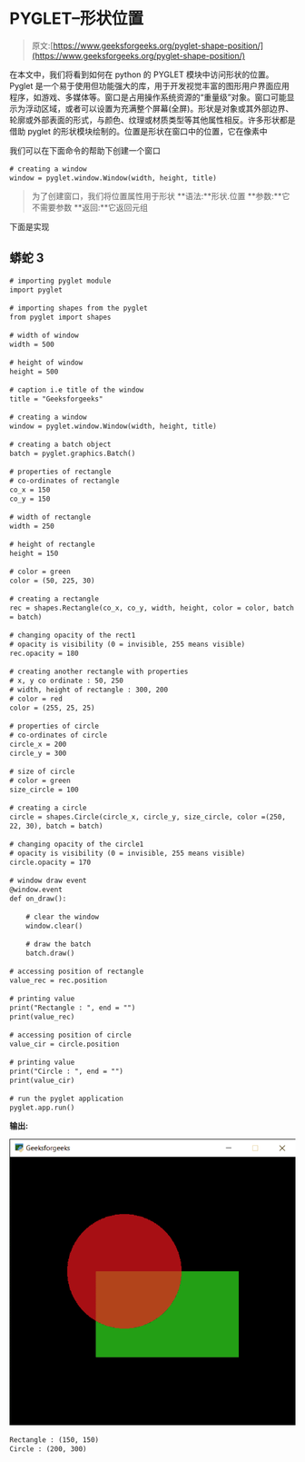 # PYGLET–形状位置

> 原文:[https://www.geeksforgeeks.org/pyglet-shape-position/](https://www.geeksforgeeks.org/pyglet-shape-position/)

在本文中，我们将看到如何在 python 的 PYGLET 模块中访问形状的位置。Pyglet 是一个易于使用但功能强大的库，用于开发视觉丰富的图形用户界面应用程序，如游戏、多媒体等。窗口是占用操作系统资源的“重量级”对象。窗口可能显示为浮动区域，或者可以设置为充满整个屏幕(全屏)。形状是对象或其外部边界、轮廓或外部表面的形式，与颜色、纹理或材质类型等其他属性相反。许多形状都是借助 pyglet 的形状模块绘制的。位置是形状在窗口中的位置，它在像素中

我们可以在下面命令的帮助下创建一个窗口

```
# creating a window
window = pyglet.window.Window(width, height, title)
```

> 为了创建窗口，我们将位置属性用于形状
> **语法:**形状.位置
> **参数:**它不需要参数
> **返回:**它返回元组

下面是实现

## 蟒蛇 3

```
# importing pyglet module
import pyglet

# importing shapes from the pyglet
from pyglet import shapes

# width of window
width = 500

# height of window
height = 500

# caption i.e title of the window
title = "Geeksforgeeks"

# creating a window
window = pyglet.window.Window(width, height, title)

# creating a batch object
batch = pyglet.graphics.Batch()

# properties of rectangle
# co-ordinates of rectangle
co_x = 150
co_y = 150

# width of rectangle
width = 250

# height of rectangle
height = 150

# color = green
color = (50, 225, 30)

# creating a rectangle
rec = shapes.Rectangle(co_x, co_y, width, height, color = color, batch = batch)

# changing opacity of the rect1
# opacity is visibility (0 = invisible, 255 means visible)
rec.opacity = 180

# creating another rectangle with properties
# x, y co ordinate : 50, 250
# width, height of rectangle : 300, 200
# color = red
color = (255, 25, 25)

# properties of circle
# co-ordinates of circle
circle_x = 200
circle_y = 300

# size of circle
# color = green
size_circle = 100

# creating a circle
circle = shapes.Circle(circle_x, circle_y, size_circle, color =(250, 22, 30), batch = batch)

# changing opacity of the circle1
# opacity is visibility (0 = invisible, 255 means visible)
circle.opacity = 170

# window draw event
@window.event
def on_draw():

    # clear the window
    window.clear()

    # draw the batch
    batch.draw()

# accessing position of rectangle
value_rec = rec.position

# printing value
print("Rectangle : ", end = "")
print(value_rec)

# accessing position of circle
value_cir = circle.position

# printing value
print("Circle : ", end = "")
print(value_cir)

# run the pyglet application
pyglet.app.run()
```

**输出:**

![](img/58386206ee0be472516753f7aa5aec2d.png)

```
Rectangle : (150, 150)
Circle : (200, 300)
```